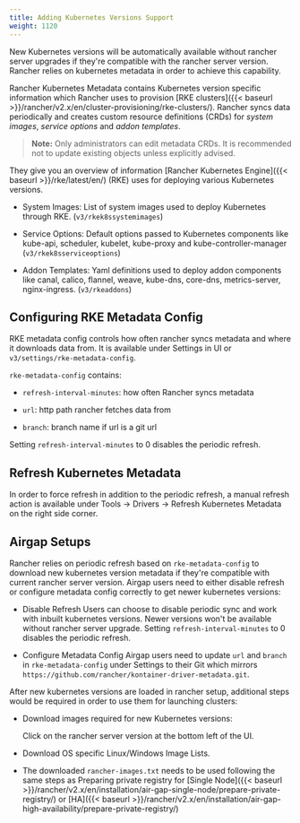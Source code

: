 ```yaml
---
title: Adding Kubernetes Versions Support
weight: 1120
---
```


New Kubernetes versions will be automatically available without rancher server upgrades if they're compatible with the rancher server version. Rancher relies on kubernetes metadata in order to achieve this capability.

Rancher Kubernetes Metadata contains Kubernetes version specific information which Rancher uses to provision [RKE clusters]({{< baseurl >}}/rancher/v2.x/en/cluster-provisioning/rke-clusters/).
Rancher syncs data periodically and creates custom resource definitions (CRDs) for _system images_, _service options_ and _addon templates_.

> **Note:** Only administrators can edit metadata CRDs. It is recommended not to update existing objects unless explicitly advised.

They give you an overview of information [Rancher Kubernetes Engine]({{< baseurl >}}/rke/latest/en/) (RKE) uses for deploying various Kubernetes versions.

- System Images:
List of system images used to deploy Kubernetes through RKE. (`v3/rkek8ssystemimages`)

- Service Options:
Default options passed to Kubernetes components like kube-api, scheduler, kubelet, kube-proxy and kube-controller-manager (`v3/rkek8sserviceoptions`)

- Addon Templates:
Yaml definitions used to deploy addon components like canal, calico, flannel, weave, kube-dns, core-dns, metrics-server, nginx-ingress. (`v3/rkeaddons`)

## Configuring RKE Metadata Config

RKE metadata config controls how often rancher syncs metadata and where it downloads data from. It is available under Settings in UI or `v3/settings/rke-metadata-config`.

`rke-metadata-config` contains:

- `refresh-interval-minutes`: how often Rancher syncs metadata

- `url`: http path rancher fetches data from

- `branch`: branch name if url is a git url

Setting `refresh-interval-minutes` to 0 disables the periodic refresh.

## Refresh Kubernetes Metadata

In order to force refresh in addition to the periodic refresh, a manual refresh action is available under Tools -> Drivers -> Refresh Kubernetes Metadata on the right side corner.

## Airgap Setups

Rancher relies on periodic refresh based on `rke-metadata-config` to download new kubernetes version metadata if they're compatible with current rancher server version. Airgap users need to either disable refresh or configure metadata config correctly to get newer kubernetes versions:

- Disable Refresh
Users can choose to disable periodic sync and work with inbuilt kubernetes versions. Newer versions won't be available without rancher server upgrade. Setting `refresh-interval-minutes` to 0 disables the periodic refresh.

- Configure Metadata Config
Airgap users need to update `url` and `branch` in `rke-metadata-config` under Settings to their Git which mirrors
`https://github.com/rancher/kontainer-driver-metadata.git`.

After new kubernetes versions are loaded in rancher setup, additional steps would be required in order to use them for launching clusters:

- Download images required for new Kubernetes versions:

	Click on the rancher server version at the bottom left of the UI.

- Download OS specific Linux/Windows Image Lists.
- The downloaded `rancher-images.txt` needs to be used following the same steps as Preparing private registry for [Single Node]({{< baseurl >}}/rancher/v2.x/en/installation/air-gap-single-node/prepare-private-registry/) or [HA]({{< baseurl >}}/rancher/v2.x/en/installation/air-gap-high-availability/prepare-private-registry/)
